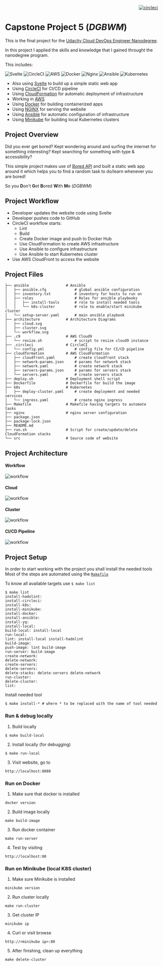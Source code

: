 <div align="right">
<a href=https://circleci.com/gh/wils93/udacity_capstone_prj5/tree/master>
<img src=https://circleci.com/gh/wils93/udacity_capstone_prj5/tree/master.svg?style=svg alt="circleci">
</a>
</div>

# Capstone Project 5 (*DGBWM*)

This is the final project for the [Udacity Cloud DevOps Engineer Nanodegree](https://www.udacity.com/course/cloud-dev-ops-nanodegree--nd9991).

In this project I applied the skills and knowledge that I gained throught the nanodegree program.

This includes:

![Svelte](https://img.shields.io/badge/svelte-%23f1413d.svg?style=for-the-badge&logo=svelte&logoColor=white)
![CircleCI](https://img.shields.io/badge/CIRCLECI-%23161616.svg?style=for-the-badge&logo=circleci&logoColor=white)
![AWS](https://img.shields.io/badge/AWS-%23FF9900.svg?style=for-the-badge&logo=amazon-aws&logoColor=white)
![Docker](https://img.shields.io/badge/docker-%230db7ed.svg?style=for-the-badge&logo=docker&logoColor=white)
![Nginx](https://img.shields.io/badge/nginx-%23009639.svg?style=for-the-badge&logo=nginx&logoColor=white)
![Ansible](https://img.shields.io/badge/ansible-%231A1918.svg?style=for-the-badge&logo=ansible&logoColor=white)
![Kubernetes](https://img.shields.io/badge/kubernetes-%23326ce5.svg?style=for-the-badge&logo=kubernetes&logoColor=white)

* Also using [Svelte](https://svelte.dev/) to build up a simple static web app
* Using [CircleCI](https://circleci.com/) for CI/CD pipeline
* Using [CloudFormation](https://aws.amazon.com/cloudformation/) for automatic deployment of infrastructure
* Working in [AWS](https://aws.amazon.com/)
* Using [Docker](https://www.docker.com/) for building containerized  apps
* Using [NGINX](https://www.nginx.com/) for serving the website
* Using [Ansible](https://www.ansible.com/) for automatic configuration of infrastructure
* Using [Minikube](https://minikube.sigs.k8s.io/docs/) for building local Kubernetes clusters

## Project Overview

Did you ever get bored? Kept wondering around and surfing the internet for something interesting?
Kept searching for something with type & accessibility?

This simple project makes use of [Bored API](https://www.boredapi.com/) and built a static web app around it which
helps you to find a random task to do/learn whenever you are bored!

So you **D**on't **G**et **B**ored **W**ith **M**e (*DGBWM*)

## Project Workflow
* Developer updates the website code using Svelte
* Developer pushes code to GitHub
* CircleCI workflow starts:
    *  Lint
    *  Build
    *  Create Docker image and push to Docker Hub
    *  Use CloudFormation to create AWS infrastructure
    *  Use Ansible to configure infrastructure
    *  Use Ansible to start Kubernetes cluster
* Use AWS CloudFront to access the website

## Project Files
```
├── ansible                 # Ansible
│   ├── ansible.cfg             # global ansible configuration
│   ├── inventory.txt           # inventory for hosts to run on
│   ├── roles                   # Roles for ansible playbooks
│   │   ├── install-tools       # role to install needed tools
│   │   └── k8s-cluster         # role to enable/start minikube cluster
│   └── setup-server.yaml       # main ansible playbook
├── architecture            # Architecture Diagrams
│   ├── cloud.svg
│   ├── cluster.svg
│   └── workflow.svg
├── .c9                     # AWS Cloud9
│   └── resize.sh               # script to resize cloud9 instance
├── .circleci               # CircleCI
│   └── config.yml              # config file for CI/CD pipeline
├── cloudformation          # AWS CloudFormation
│   ├── cloudfront.yaml         # create cloudfront stack
│   ├── network-params.json     # params for network stack
│   ├── network.yaml            # create network stack
│   ├── servers-params.json     # params for servers stack
│   └── servers.yaml            # create servers stack
├── deploy.sh               # Deployment shell script
├── Dockerfile              # Dockerfile for build the image
├── k8s                     # Kubernetes
│   ├── deploy-cluster.yaml     # create deployment and needed services
│   └── ingress.yaml            # create nginx ingress
├── Makefile                # Makefile having targets to automate tasks
├── nginx                   # nginx server configuration
├── package.json
├── package-lock.json
├── README.md
├── run.sh                  # Script for create/update/delete CloudFormation stacks
└── src                     # Source code of website
```

## Project Architecture

#### Workflow
![workflow](./architecture/workflow.svg)

#### Cloud
![workflow](./architecture/cloud.svg)

#### Cluster
![workflow](./architecture/cluster.svg)

#### CI/CD Pipeline
![workflow](./architecture/ci.png)

## Project Setup
In order to start working with the project you shall install the needed tools
Most of the steps are automated using the [`Makefile`](./Makefile)

To know all available targets use `$ make list`
```
$ make list
install-hadolint:
install-circleci:
install-k8s:
install-minikube:
install-docker:
install-ansible:
install-yq:
install-local:
build-local: install-local
run-local:
lint: install-local install-hadolint
build-image:
push-image: lint build-image
run-server: build-image
create-network:
delete-network:
create-servers:
delete-servers:
delete-stacks: delete-servers delete-network
run-cluster:
delete-cluster:
list:
```

Install needed tool
```
$ make install-* # where * to be replaced with the name of tool needed
```

### Run & debug locally

1. Build locally
```
$ make build-local
```

2. Install locally (for debugging)
```
$ make run-local
```

3. Visit website, go to
```
http://localhost:8080
```

### Run on Docker
1. Make sure that docker is installed
```
docker version
```

2. Build image locally
```
make build-image
```

3. Run docker container
```
make run-server
```

4. Test by visiting
```
http://localhost:80
```

### Run on Minikube (local K8S cluster)
1. Make sure Minikube is installed
```
minikube version
```

2. Run cluster locally
```
make run-cluster
```

3. Get cluster IP
```
minikube ip
```

4. Curl or visit browse
```
http://<minikube ip>:80
```

5. After finishing, clean up everything
```
make delete-cluster
```
